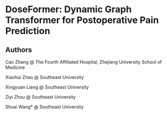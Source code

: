 # DoseFormer: Dynamic Graph Transformer for Postoperative Pain Prediction
## Authors
Cao Zhang @ The Fourth Affiliated Hospital, Zhejiang University School of Medicine

Xiaohui Zhao @ Southeast University

Xingyuan Liang @ Southeast University

Ziyi Zhou @ Southeast University

Shuai Wang* @ Southeast University